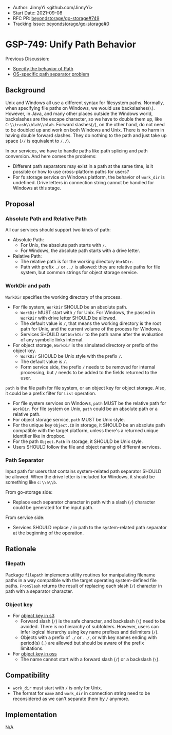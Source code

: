 - Author: JinnyYi <github.com/JinnyYi>
- Start Date: 2021-09-08
- RFC PR: [beyondstorage/go-storage#749](https://github.com/beyondstorage/go-storage/pull/749)
- Tracking Issue: [beyondstorage/go-storage#0](https://github.com/beyondstorage/go-storage/issues/0)

# GSP-749: Unify Path Behavior

Previous Discussion:

- [Specify the behavior of Path](https://forum.beyondstorage.io/t/topic/195)
- [OS-specific path separator problem](https://github.com/beyondstorage/go-service-ftp/issues/22)

## Background

Unix and Windows all use a different syntax for filesystem paths. Normally, when specifying file paths on Windows, we would use backslashes(`\`). However, in Java, and many other places outside the Windows world, backslashes are the escape character, so we have to double them up, like `C:\\trash\\blah\\blah`. Forward slashes(`/`), on the other hand, do not need to be doubled up and work on both Windows and Unix. There is no harm in having double forward slashes. They do nothing to the path and just take up space (`//` is equivalent to `/./`).

In our services, we have to handle paths like path splicing and path conversion. And here comes the problems:

- Different path separators may exist in a path at the same time, is it possible or how to use cross-platform paths for users?
- For fs storage service on Windows platform, the behavior of `work_dir` is undefined. Drive letters in connection string cannot be handled for Windows at this stage.

## Proposal

### Absolute Path and Relative Path

All our services should support two kinds of path:

- Absolute Path:
  - For Unix, the absolute path starts with `/`.
  - For Windows, the absolute path starts with a drive letter.
- Relative Path: 
  - The relative path is for the working directory `WorkDir`.
  - Path with prefix `./` or `../` is allowed: they are relative paths for file system, but common strings for object storage service.

### WorkDir and path

`WorkDir` specifies the working directory of the process.

- For file system, `WorkDir` SHOULD be an absolute path.
  - `WorkDir` MUST start with `/` for Unix. For Windows, the passed in `WorkDir` with drive letter SHOULD be allowed.
  - The default value is `/`, that means the working directory is the root path for Unix, and the current volume of the process for Windows.
  - Services SHOULD set `WorkDir` to the path name after the evaluation of any symbolic links internal.
- For object storage, `WorkDir` is the simulated directory or prefix of the object key.
  - `WorkDir` SHOULD be Unix style with the prefix `/`.
  - The default value is `/`.
  - Form service side, the prefix `/` needs to be removed for internal processing, but `/` needs to be added to the fields returned to the user.
  
`path` is the file path for file system, or an object key for object storage. Also, it could be a prefix filter for `List` operation.

- For file system services on Windows, `path` MUST be the relative path for `WorkDir`. For file system on Unix, `path` could be an absolute path or a relative path.
- For object storage service, `path` MUST be Unix style.
- For the unique key `Object.ID` in storage, it SHOULD be an absolute path compatible with the target platform, unless there's a returned unique identifier like in dropbox.
- For the path `Object.Path` in storage, it SHOULD be Unix style.
- Users SHOULD follow the file and object naming of different services.

### Path Separator

Input path for users that contains system-related path separator SHOULD be allowed. When the drive letter is included for Windows, it should be something like `c:\\a\\b`.

From go-storage side:

- Replace each separator character in path with a slash (`/`) character could be generated for the input path.

From service side:

- Services SHOULD replace `/` in path to the system-related path separator at the beginning of the operation.

## Rationale

### filepath

Package `filepath` implements utility routines for manipulating filename paths in a way compatible with the target operating system-defined file paths. `FromSlash` returns the result of replacing each slash (`/`) character in path with a separator character.

### Object key

- For [object key in s3](https://docs.aws.amazon.com/AmazonS3/latest/userguide/object-keys.html#object-key-guidelines)
  - Forward slash (`/`) is the safe character, and backslash (`\`) need to be avoided. There is no hierarchy of subfolders. However, users can infer logical hierarchy using key name prefixes and delimiters (`/`). 
  - Objects with a prefix of `./` or `../`, or with key names ending with period(s) (`.`) are allowed but should be aware of the prefix limitations.
- For [object key in oss](https://www.alibabacloud.com/help/doc-detail/87728.htm)
  - The name cannot start with a forward slash (`/`) or a backslash (`\`).

## Compatibility

- `work_dir` must start with `/` is only for Unix.
- The format for `name` and `work_dir` in connection string need to be reconsidered as we can't separate them by `/` anymore.

## Implementation

N/A
